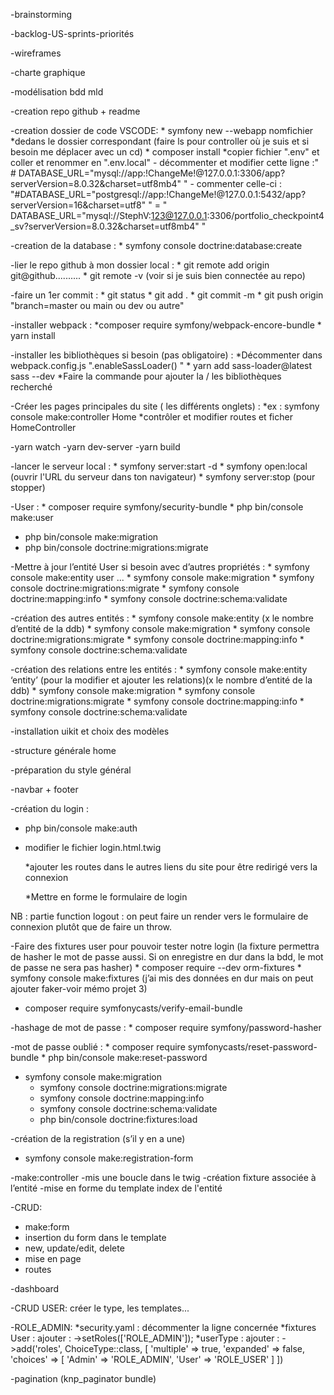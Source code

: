 -brainstorming

-backlog-US-sprints-priorités

-wireframes

-charte graphique

-modélisation bdd mld

-creation repo github + readme

-creation dossier de code VSCODE:
	* symfony new --webapp nomfichier
	*dedans le dossier correspondant (faire ls pour controller où je suis et si besoin me déplacer avec un cd)
	* composer install
	*copier fichier ".env" et coller et renommer en ".env.local"
	 	- décommenter et modifier cette ligne :" # DATABASE_URL="mysql://app:!ChangeMe!@127.0.0.1:3306/app?serverVersion=8.0.32&charset=utf8mb4" "
		- commenter celle-ci : "#DATABASE_URL="postgresql://app:!ChangeMe!@127.0.0.1:5432/app?serverVersion=16&charset=utf8" "
		= " DATABASE_URL="mysql://StephV:123@127.0.0.1:3306/portfolio_checkpoint4_sv?serverVersion=8.0.32&charset=utf8mb4" "

-creation de la database :
	* symfony console doctrine:database:create

-lier le repo github à mon dossier local :
	* git remote add origin git@github..........
	* git remote -v (voir si je suis bien connectée au repo)

-faire un 1er commit :
	* git status
	* git add .
	* git commit -m
	* git push origin "branch=master ou main ou dev ou autre"

-installer webpack :
	*composer require symfony/webpack-encore-bundle
	* yarn install

-installer les bibliothèques si besoin (pas obligatoire) :
	*Décommenter dans webpack.config.js ".enableSassLoader() "
	* yarn add sass-loader@latest sass --dev
	*Faire la commande pour ajouter la / les bibliothèques recherché

-Créer les pages principales du site ( les différents onglets) :
	*ex : symfony console make:controller Home
	*contrôler et modifier routes et ficher HomeController 

-yarn watch
-yarn dev-server
-yarn build

-lancer le serveur local :
	* symfony server:start -d
	* symfony open:local (ouvrir l'URL du serveur dans ton navigateur)
	* symfony server:stop (pour stopper)

-User : 
	* composer require symfony/security-bundle
	* php bin/console make:user

* php bin/console make:migration
* php bin/console doctrine:migrations:migrate

-Mettre à jour l’entité User si besoin avec d’autres propriétés : 
	* symfony console make:entity user
		...
	* symfony console make:migration
	* symfony console doctrine:migrations:migrate
	* symfony console doctrine:mapping:info
	* symfony console doctrine:schema:validate

-création des autres entités :
	* symfony console make:entity (x le nombre d’entité de la ddb)
	* symfony console make:migration
	* symfony console doctrine:migrations:migrate
	* symfony console doctrine:mapping:info
	* symfony console doctrine:schema:validate

-création des relations entre les entités :
	* symfony console make:entity ‘entity’ (pour la modifier et ajouter les relations)(x le nombre 	d’entité de la ddb)
	* symfony console make:migration
	* symfony console doctrine:migrations:migrate
	* symfony console doctrine:mapping:info
	* symfony console doctrine:schema:validate

-installation uikit et choix des modèles

-structure générale home

-préparation du style général

-navbar + footer

-création du login :
* php bin/console make:auth

* modifier le fichier login.html.twig

	*ajouter les routes dans le autres liens du site pour être redirigé vers la connexion

	*Mettre en forme le formulaire de login

NB : partie function logout : on peut faire un render vers le formulaire de connexion plutôt que de faire un throw.

-Faire des fixtures user pour pouvoir tester notre login (la fixture permettra de hasher le mot de passe aussi. Si on enregistre en dur dans la bdd, le mot de passe ne sera pas hasher)
	* composer require --dev orm-fixtures
	* symfony console make:fixtures
(j’ai mis des données en dur mais on peut ajouter faker-voir mémo projet 3)

-  composer require symfonycasts/verify-email-bundle

-hashage de mot de passe :
	* composer require symfony/password-hasher

-mot de passe oublié : 
	* composer require symfonycasts/reset-password-bundle
	* php bin/console make:reset-password

* symfony console make:migration
	* symfony console doctrine:migrations:migrate
	* symfony console doctrine:mapping:info
	* symfony console doctrine:schema:validate
	* php bin/console doctrine:fixtures:load

-création de la registration (s’il y en a une)
* symfony console make:registration-form

-make:controller
-mis une boucle dans le twig
-création fixture associée à l’entité
-mise en forme du template index de l'entité

-CRUD:
- make:form
- insertion du form dans le template
- new, update/edit, delete
- mise en page
- routes

-dashboard

-CRUD USER: créer le type, les templates...

-ROLE_ADMIN: 
	*security.yaml : décommenter la ligne concernée
	*fixtures User : ajouter :   ->setRoles(['ROLE_ADMIN']);
	*userType : ajouter :  ->add('roles', ChoiceType::class, [
                'multiple' => true,
                'expanded' => false,
                'choices' => [
                    'Admin' => 'ROLE_ADMIN',
                    'User' => 'ROLE_USER'
                ]
            ])

-pagination (knp_paginator bundle)

